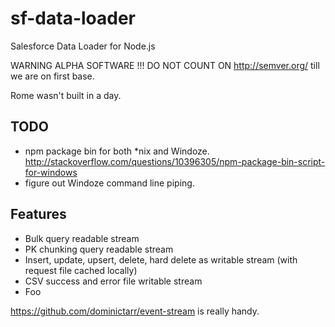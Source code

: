 # sf-data-loader

Salesforce Data Loader for Node.js

WARNING ALPHA SOFTWARE !!! DO NOT COUNT ON http://semver.org/ till we are on
first base.

Rome wasn't built in a day.

## TODO

* npm package bin for both *nix and Windoze.
    http://stackoverflow.com/questions/10396305/npm-package-bin-script-for-windows
* figure out Windoze command line piping.

## Features

* Bulk query readable stream
* PK chunking query readable stream
* Insert, update, upsert, delete, hard delete as writable stream (with
    request file cached locally)
* CSV success and error file writable stream
* Foo

https://github.com/dominictarr/event-stream is really handy.
